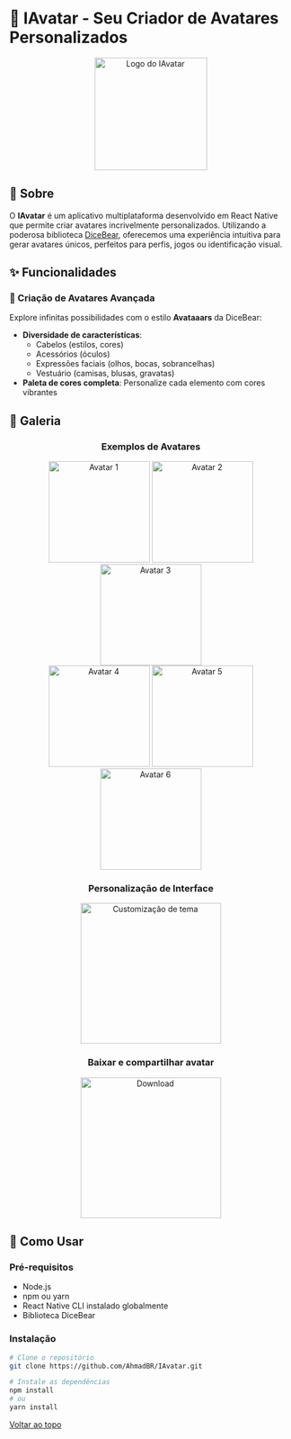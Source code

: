 # 🎨 IAvatar - Seu Criador de Avatares Personalizados

<p align="center">
  <img src="https://github.com/user-attachments/assets/cc5ace29-e6e4-443f-a2e2-93afa13a0fa8" width="200" alt="Logo do IAvatar"/>
</p>

## 🌟 Sobre

O **IAvatar** é um aplicativo multiplataforma desenvolvido em React Native que permite criar avatares incrivelmente personalizados. Utilizando a poderosa biblioteca [DiceBear](https://www.dicebear.com), oferecemos uma experiência intuitiva para gerar avatares únicos, perfeitos para perfis, jogos ou identificação visual.

## ✨ Funcionalidades

### 🎨 Criação de Avatares Avançada
Explore infinitas possibilidades com o estilo **Avataaars** da DiceBear:
- **Diversidade de características**: 
  - Cabelos (estilos, cores)
  - Acessórios (óculos)
  - Expressões faciais (olhos, bocas, sobrancelhas)
  - Vestuário (camisas, blusas, gravatas)
- **Paleta de cores completa**: Personalize cada elemento com cores vibrantes

## 📸 Galeria

<div align="center">
  
  <h3>Exemplos de Avatares</h3>
    <div align="center">
      <img src="https://github.com/user-attachments/assets/86f056ec-a936-4438-8fa7-e2c30781f2db" width="180" alt="Avatar 1"/>
      <img src="https://github.com/user-attachments/assets/cb533781-dff4-485b-a3b2-1b6fc78c6d55" width="180" alt="Avatar 2"/>
      <img src="https://github.com/user-attachments/assets/232b1d64-ab9b-4590-a581-8f1b02a286eb" width="180" alt="Avatar 3"/>
    </div>
  
  <div align="center">
    <img src="https://github.com/user-attachments/assets/c49b7485-2395-4f20-b3be-6612f2b8a96d" width="180" alt="Avatar 4"/>
    <img src="https://github.com/user-attachments/assets/1847d13d-2dd3-40e6-98e2-179ddbedd3d7" width="180" alt="Avatar 5"/>
    <img src="https://github.com/user-attachments/assets/31411f7e-194c-4f5a-a9c7-e378fa422f27" width="180" alt="Avatar 6"/>
  </div>
  
  <h3>Personalização de Interface</h3>
  <img src="https://github.com/user-attachments/assets/2171d4e5-bcf2-4098-8b0e-ed16291cf82f" width="250" alt="Customização de tema"/>

  <h3>Baixar e compartilhar avatar</h3>
  <img src="https://github.com/user-attachments/assets/7781fb52-d28b-4c74-8851-4aa32712fde0" width="250" alt="Download"/>

</div>

 

 


## 🚀 Como Usar

### Pré-requisitos
- Node.js
- npm ou yarn
- React Native CLI instalado globalmente
- Biblioteca DiceBear

### Instalação
```bash
# Clone o repositório
git clone https://github.com/AhmadBR/IAvatar.git

# Instale as dependências
npm install
# ou
yarn install
```

[Voltar ao topo](#user-content--iavatar---seu-criador-de-avatares-personalizados)
